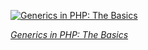 <a href="TODO" target="_blank" rel="noopener noreferrer">
    <p>
        <img src="https://stitcher.io/resources/img/static/generics-thumb-1.png" alt="Generics in PHP: The Basics">
    </p>
    <p class="center"><em class="small">Generics in PHP: The Basics</em></p>
</a>

